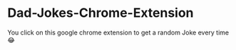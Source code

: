 # Dad-Jokes-Chrome-Extension

You click on this google chrome extension to get a random Joke every time 😂